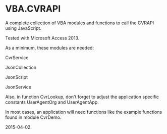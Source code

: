 # VBA.CVRAPI
A complete collection of VBA modules and functions to call the CVRAPI using JavaScript.

Tested with Microsoft Access 2013.

As a minimum, these modules are needed:

   CvrService

   JsonCollection

   JsonScript

   JsonService

Also, in function CvrLookup, don't forget to adjust the application specific constants UserAgentOrg and UserAgentApp.

In most cases, an application will need functions like the example functions found in module CvrDemo.

2015-04-02.
